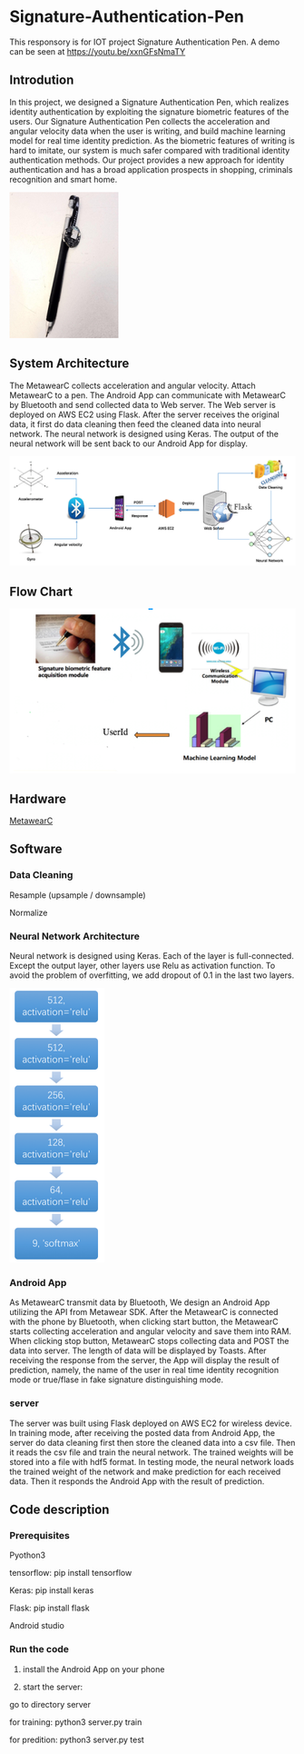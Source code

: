# Signature-Authentication-Pen

This responsory is for IOT project Signature Authentication Pen. A demo can be seen at https://youtu.be/xxnGFsNmaTY


## Introdution

In this project, we designed a Signature Authentication Pen, which realizes identity authentication by exploiting the signature biometric features of the users. Our Signature Authentication Pen collects the acceleration and angular velocity data when the user is writing, and build machine learning model for real time identity prediction. As the biometric features of writing is hard to imitate, our system is much safer compared with traditional identity authentication methods. Our project provides a new approach for identity authentication and has a broad application prospects in shopping, criminals recognition and smart home.

![](picture.png)

## System Architecture

The MetawearC collects acceleration and angular velocity. Attach MetawearC to a pen. The Android App can communicate with MetawearC by Bluetooth and send collected data to Web server. The Web server is deployed on AWS EC2 using Flask. After the server receives the original data, it first do data cleaning then feed the cleaned data into neural network. The neural network is designed using Keras. The output of the neural network will be sent back to our Android App for display.

![](diagram.png)


## Flow Chart

![](workflow.png)

## Hardware 

[MetawearC](https://mbientlab.com/product/metawearc/) 

## Software

### Data Cleaning

Resample (upsample / downsample)

Normalize

### Neural Network Architecture

Neural network is designed using Keras. Each of the layer is full-connected. Except the output layer, other layers use Relu as activation function. To avoid the problem of overfitting, we add dropout of 0.1 in the last two layers.

![](neural_network_architecture.png)

### Android App

As MetawearC transmit data by Bluetooth, We design an Android App utilizing the API from Metawear SDK. After the MetawearC is connected with the phone by Bluetooth, when clicking start button, the MetawearC starts collecting acceleration and angular velocity and save them into RAM. When clicking stop button, MetawearC stops collecting data and POST the data into server. The length of data will be displayed by Toasts. After receiving the response from the server, the App will display the result of prediction, namely, the name of the user in real time identity recognition mode or true/flase in fake signature distinguishing mode.

### server

The server was built using Flask deployed on AWS EC2 for wireless device. In training mode, after receiving the posted data from Android App, the server do data cleaning first then store the cleaned data into a csv file. Then it reads the csv file and train the neural network. The trained weights will be stored into a file with hdf5 format. In testing mode, the neural network loads the trained weight of the network and make prediction for each received data. Then it responds the Android App with the result of prediction.

## Code description

### Prerequisites

Pyothon3

tensorflow: pip install tensorflow

Keras: pip install keras

Flask: pip install flask

Android studio

### Run the code

1. install the Android App on your phone

2. start the server:

go to directory server

for training: python3 server.py train

for predition: python3 server.py test


